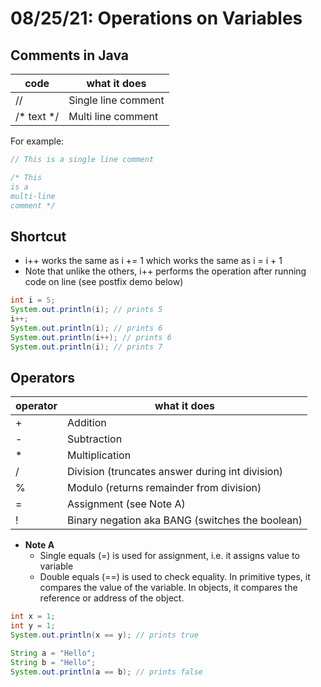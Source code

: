 # 08/25/21: Operations on Variables

## Comments in Java
| code | what it does |
| ---- | ------------ |
| // | Single line comment |
| /* text */ | Multi line comment |

For example:
``` java
// This is a single line comment

/* This 
is a
multi-line
comment */ 
```

## Shortcut 
- i++ works the same as i += 1 which works the same as i = i + 1
- Note that unlike the others, i++ performs the operation after running code on line (see postfix demo below)

``` java
int i = 5; 
System.out.println(i); // prints 5
i++;
System.out.println(i); // prints 6
System.out.println(i++); // prints 6
System.out.println(i); // prints 7
```

## Operators 
| operator | what it does |
| -------- | ------------ |
| + | Addition |
| - | Subtraction |
| * | Multiplication |
| / | Division (truncates answer during int division) |
| % | Modulo (returns remainder from division) |
| = | Assignment (see Note A) |
| ! | Binary negation aka BANG (switches the boolean) |

- **Note A**
    - Single equals (=) is used for assignment, i.e. it assigns value to variable
    - Double equals (==) is used to check equality. In primitive types, it compares the value of the variable. In objects, it compares the reference or address of the object.
``` java
int x = 1;
int y = 1;
System.out.println(x == y); // prints true

String a = "Hello";
String b = "Hello";
System.out.println(a == b); // prints false
```